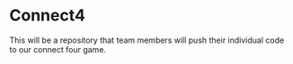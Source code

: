 # Connect4
This will be a repository that team members will push their individual code to our connect four game.
